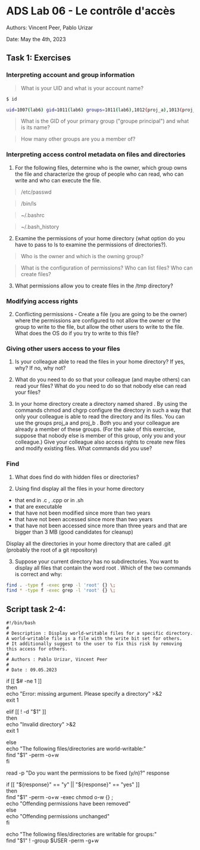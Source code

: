 # ADS Lab 06 - Le contrôle d'accès

Authors: Vincent Peer, Pablo Urizar

Date: May the 4th, 2023

## Task 1: Exercises

### Interpreting account and group information 
> What is your UID and what is your account name?
```sh
$ id

uid=1007(lab6) gid=1011(lab6) groups=1011(lab6),1012(proj_a),1013(proj_b)
```

> What is the GID of your primary group ("groupe principal") and what is its
name? 


> How many other groups are you a member of?


### Interpreting access control metadata on files and directories

1. For the following files, determine who is the owner, which group owns the file
and characterize the group of people who can read, who can write and who can
execute the file.

> /etc/passwd

> /bin/ls

> ~/.bashrc

> ~/.bash_history


2. Examine the permissions of your home directory (what option do you have to pass
to ls to examine the permissions of directories?).

> Who is the owner and which is the owning group?

> What is the configuration of permissions? Who can list files? Who can create files?


3. What permissions allow you to create files in the /tmp directory?


### Modifying access rights

2. Conflicting permissions - Create a file (you are going to be the owner) where
the permissions are configured to not allow the owner or the group to write to the file, but allow the other users to write to the file. What does the OS do if you try to write to this file?

### Giving other users access to your files

1. Is your colleague able to read the files in your home directory? If yes, why?
If no, why not?

2. What do you need to do so that your colleague (and maybe others) can read your
files? What do you need to do so that nobody else can read your files?

3. In your home directory create a directory named shared . By using the commands chmod and chgrp configure the directory in such a way that only your colleague is able to read the directory and its files. You can use the groups proj_a and proj_b . Both you and your colleague are already a member of these
groups. (For the sake of this exercise, suppose that nobody else is member of this group, only you and your colleague.) Give your colleague also access rights to create new files and modify existing files. What commands did you use?


### Find

1. What does find do with hidden files or directories?

2. Using find display all the files in your home directory
- that end in .c , .cpp or in .sh
- that are executable
- that have not been modified since more than two years
- that have not been accessed since more than two years
- that have not been accessed since more than three years and that are bigger than 3 MB (good candidates for cleanup)

Display all the directories in your home directory that are called .git (probably the root of a git repository)

3. Suppose your current directory has no subdirectories. You want to display all files that contain the word root . Which of the two commands is correct and why:
```sh
find . -type f -exec grep -l 'root' {} \;
find * -type f -exec grep -l 'root' {} \;
```



## Script task 2-4:  
```
#!/bin/bash  
#  
# Description : Display world-writable files for a specific directory. A world-writable file is a file with the write bit set for others. 
# It additionally suggest to the user to fix this risk by removing this access for others.  
#  
# Authors : Pablo Urizar, Vincent Peer  
#  
# Date : 09.05.2023  
```

if [[ $# -ne 1 ]]  
then  
  echo "Error: missing argument. Please specify a directory" >&2  
  exit  1  
  
elif [[ ! -d "$1" ]]  
then  
  echo "Invalid directory" >&2  
  exit 1  
  
else  
  echo "The following files/directories are world-writable:"  
  find "$1" -perm -o+w  
fi   
  
read -p "Do you want the permissions to be fixed (y/n)?" response  
  
if [[ "${response}" == "y" || "${response}" == "yes" ]]  
then  
  find "$1" -perm -o+w -exec chmod o-w {} \;  
  echo "Offending permissions have been removed"  
else  
  echo "Offending permissions unchanged"  
fi  

echo "The following files/directories are writable for groups:"  
find "$1" ! -group $USER -perm -g+w  
